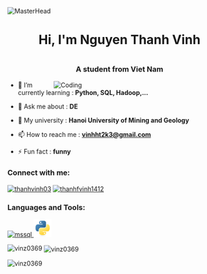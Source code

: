 ![MasterHead](https://engineering.fb.com/wp-content/uploads/2019/11/Data_PortabilityPrivacy_BANNER_003.gif)
<h1 align="center">Hi, I'm Nguyen Thanh Vinh<h1>
<h3 align="center">A student from Viet Nam </h3>
<img align="right" alt="Coding" width="400" src="https://media1.giphy.com/media/qgQUggAC3Pfv687qPC/giphy.gif?cid=790b7611abf0326a250fbed860e1e4c5461dff0cac23da02&rid=giphy.gif&ct=g">

- 🌱 I’m currently learning : **Python, SQL, Hadoop,...**

- 💬 Ask me about : **DE**

- 🏫 My university : **Hanoi University of Mining and Geology**

- 📫 How to reach me : **vinhht2k3@gmail.com**

- ⚡ Fun fact : **funny**

<h3 align="left">Connect with me:</h3>
<p align="left">
<a href="https://fb.com/thanhvinh03" target="blank"><img align="center" src="https://raw.githubusercontent.com/rahuldkjain/github-profile-readme-generator/master/src/images/icons/Social/facebook.svg" alt="thanhvinh03" height="30" width="40" /></a>
<a href="https://instagram.com/thanhfvinh1412" target="blank"><img align="center" src="https://raw.githubusercontent.com/rahuldkjain/github-profile-readme-generator/master/src/images/icons/Social/instagram.svg" alt="thanhfvinh1412" height="30" width="40" /></a>
</p>

<h3 align="left">Languages and Tools:</h3>
<p align="left"> <a href="https://www.microsoft.com/en-us/sql-server" target="_blank" rel="noreferrer"> <img src="https://www.svgrepo.com/show/303229/microsoft-sql-server-logo.svg" alt="mssql" width="40" height="40"/> </a> <a href="https://www.python.org" target="_blank" rel="noreferrer"> <img src="https://raw.githubusercontent.com/devicons/devicon/master/icons/python/python-original.svg" alt="python" width="40" height="40"/> </a> </p>

<p><img align="left" src="https://github-readme-stats.vercel.app/api/top-langs?username=vinz0369&show_icons=true&locale=en&layout=compact" alt="vinz0369" /></p>

<p>&nbsp;<img align="center" src="https://github-readme-stats.vercel.app/api?username=vinz0369&show_icons=true&locale=en" alt="vinz0369" /></p>

<p><img align="center" src="https://github-readme-streak-stats.herokuapp.com/?user=vinz0369&" alt="vinz0369" /></p>
